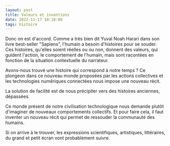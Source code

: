 ```yaml
---
layout: post
title: Valeurs et inventions
date: 2022-11-17 10:18:00
tags: histoire
---
```


Donc on est d'accord. Comme a très bien dit Yuval Noah Harari dans son livre best-seller "Sapiens", l'humain a besoin d'histoires pour se souder. Ces histoires, qu'elles soient réelles ou ou non, donnent des valeurs, qui guident l'action, le comportement de l'humain, mais sont racontées en fonction de la situation contextuelle du narrateur.

Avons-nous trouvé une histoire qui correspond à notre temps ? Ce plongeon dans ce nouveau monde proposées par les actions collectives et les technologies numériques connectées nous impose une nouveau récit.

La solution de facilité est de nous précipiter vers des histoires anciennes, dépassées.

Ce monde présent de notre civilisation technologique nous demande plutôt d'imaginer de nouveaux comportements collectifs. Et pour faire cela, il faut inventer un nouveau récit qui permet de ressouder la communauté des humains.

Si on arrive à le trouver, les expressions scientifiques, artistiques, littéraires, du grand et petit écran vont probablement suivre.
